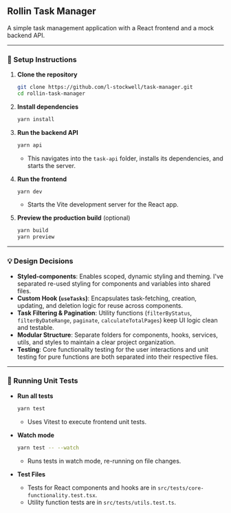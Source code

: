 ## Rollin Task Manager

A simple task management application with a React frontend and a mock backend API.

---

### 🚀 Setup Instructions

1. **Clone the repository**

   ```bash
   git clone https://github.com/l-stockwell/task-manager.git
   cd rollin-task-manager
   ```

2. **Install dependencies**

   ```bash
   yarn install
   ```

3. **Run the backend API**

   ```bash
   yarn api
   ```

   * This navigates into the `task-api` folder, installs its dependencies, and starts the server.

4. **Run the frontend**

   ```bash
   yarn dev
   ```

   * Starts the Vite development server for the React app.

5. **Preview the production build** (optional)

   ```bash
   yarn build
   yarn preview
   ```

---

### 💡 Design Decisions

* **Styled-components**: Enables scoped, dynamic styling and theming. I've separated re-used styling for components and variables into shared files.
* **Custom Hook (`useTasks`)**: Encapsulates task-fetching, creation, updating, and deletion logic for reuse across components.
* **Task Filtering & Pagination**: Utility functions (`filterByStatus`, `filterByDateRange`, `paginate`, `calculateTotalPages`) keep UI logic clean and testable.
* **Modular Structure**: Separate folders for components, hooks, services, utils, and styles to maintain a clear project organization.
* **Testing**: Core functionality testing for the user interactions and unit testing for pure functions are both separated into their respective files.

---

### 🧪 Running Unit Tests

* **Run all tests**

  ```bash
  yarn test
  ```

  * Uses Vitest to execute frontend unit tests.

* **Watch mode**

  ```bash
  yarn test -- --watch
  ```

  * Runs tests in watch mode, re-running on file changes.

* **Test Files**

  * Tests for React components and hooks are in `src/tests/core-functionality.test.tsx`.
  * Utility function tests are in `src/tests/utils.test.ts`.

